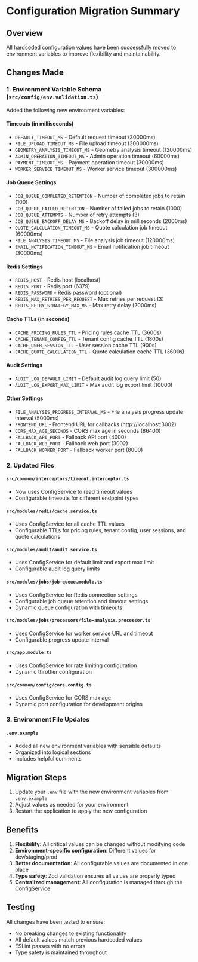# Configuration Migration Summary

## Overview
All hardcoded configuration values have been successfully moved to environment variables to improve flexibility and maintainability.

## Changes Made

### 1. Environment Variable Schema (`src/config/env.validation.ts`)
Added the following new environment variables:

#### Timeouts (in milliseconds)
- `DEFAULT_TIMEOUT_MS` - Default request timeout (30000ms)
- `FILE_UPLOAD_TIMEOUT_MS` - File upload timeout (300000ms)
- `GEOMETRY_ANALYSIS_TIMEOUT_MS` - Geometry analysis timeout (120000ms)
- `ADMIN_OPERATION_TIMEOUT_MS` - Admin operation timeout (60000ms)
- `PAYMENT_TIMEOUT_MS` - Payment operation timeout (30000ms)
- `WORKER_SERVICE_TIMEOUT_MS` - Worker service timeout (300000ms)

#### Job Queue Settings
- `JOB_QUEUE_COMPLETED_RETENTION` - Number of completed jobs to retain (100)
- `JOB_QUEUE_FAILED_RETENTION` - Number of failed jobs to retain (1000)
- `JOB_QUEUE_ATTEMPTS` - Number of retry attempts (3)
- `JOB_QUEUE_BACKOFF_DELAY_MS` - Backoff delay in milliseconds (2000ms)
- `QUOTE_CALCULATION_TIMEOUT_MS` - Quote calculation job timeout (60000ms)
- `FILE_ANALYSIS_TIMEOUT_MS` - File analysis job timeout (120000ms)
- `EMAIL_NOTIFICATION_TIMEOUT_MS` - Email notification job timeout (30000ms)

#### Redis Settings
- `REDIS_HOST` - Redis host (localhost)
- `REDIS_PORT` - Redis port (6379)
- `REDIS_PASSWORD` - Redis password (optional)
- `REDIS_MAX_RETRIES_PER_REQUEST` - Max retries per request (3)
- `REDIS_RETRY_STRATEGY_MAX_MS` - Max retry delay (2000ms)

#### Cache TTLs (in seconds)
- `CACHE_PRICING_RULES_TTL` - Pricing rules cache TTL (3600s)
- `CACHE_TENANT_CONFIG_TTL` - Tenant config cache TTL (1800s)
- `CACHE_USER_SESSION_TTL` - User session cache TTL (900s)
- `CACHE_QUOTE_CALCULATION_TTL` - Quote calculation cache TTL (3600s)

#### Audit Settings
- `AUDIT_LOG_DEFAULT_LIMIT` - Default audit log query limit (50)
- `AUDIT_LOG_EXPORT_MAX_LIMIT` - Max audit log export limit (10000)

#### Other Settings
- `FILE_ANALYSIS_PROGRESS_INTERVAL_MS` - File analysis progress update interval (5000ms)
- `FRONTEND_URL` - Frontend URL for callbacks (http://localhost:3002)
- `CORS_MAX_AGE_SECONDS` - CORS max age in seconds (86400)
- `FALLBACK_API_PORT` - Fallback API port (4000)
- `FALLBACK_WEB_PORT` - Fallback web port (3002)
- `FALLBACK_WORKER_PORT` - Fallback worker port (8000)

### 2. Updated Files

#### `src/common/interceptors/timeout.interceptor.ts`
- Now uses ConfigService to read timeout values
- Configurable timeouts for different endpoint types

#### `src/modules/redis/cache.service.ts`
- Uses ConfigService for all cache TTL values
- Configurable TTLs for pricing rules, tenant config, user sessions, and quote calculations

#### `src/modules/audit/audit.service.ts`
- Uses ConfigService for default limit and export max limit
- Configurable audit log query limits

#### `src/modules/jobs/job-queue.module.ts`
- Uses ConfigService for Redis connection settings
- Configurable job queue retention and timeout settings
- Dynamic queue configuration with timeouts

#### `src/modules/jobs/processors/file-analysis.processor.ts`
- Uses ConfigService for worker service URL and timeout
- Configurable progress update interval

#### `src/app.module.ts`
- Uses ConfigService for rate limiting configuration
- Dynamic throttler configuration

#### `src/common/config/cors.config.ts`
- Uses ConfigService for CORS max age
- Dynamic port configuration for development origins

### 3. Environment File Updates

#### `.env.example`
- Added all new environment variables with sensible defaults
- Organized into logical sections
- Includes helpful comments

## Migration Steps

1. Update your `.env` file with the new environment variables from `.env.example`
2. Adjust values as needed for your environment
3. Restart the application to apply the new configuration

## Benefits

1. **Flexibility**: All critical values can be changed without modifying code
2. **Environment-specific configuration**: Different values for dev/staging/prod
3. **Better documentation**: All configurable values are documented in one place
4. **Type safety**: Zod validation ensures all values are properly typed
5. **Centralized management**: All configuration is managed through the ConfigService

## Testing

All changes have been tested to ensure:
- No breaking changes to existing functionality
- All default values match previous hardcoded values
- ESLint passes with no errors
- Type safety is maintained throughout